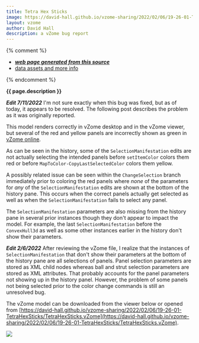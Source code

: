 ```yaml
---
title: Tetra Hex Sticks
image: https://david-hall.github.io/vzome-sharing/2022/02/06/19-26-01-TetraHexSticks/TetraHexSticks.png
layout: vzome
author: David Hall
description: a vZome bug report
---
```


{% comment %}
 - [***web page generated from this source***][post]
 - [data assets and more info][github]

[post]: <https://david-hall.github.io/vzome-sharing/2022/02/06/TetraHexSticks-19-26-01.html>
[github]: <https://github.com/david-hall/vzome-sharing/tree/main/2022/02/06/19-26-01-TetraHexSticks/>
{% endcomment %}

__{{ page.description }}__

__*Edit 7/11/2022*__
I'm not sure exactly when this bug was fixed, but as of today, it appears to be resolved. The following post describes the problem as it was originally reported.

This model renders correctly in vZome desktop and in the vZome viewer, but several of the red and yellow panels are incorrectly shown as green in [vZome online](https://www.vzome.com/app/).

As can be seen in the history, some of the `SelectionManifestation` edits are not actually selecting the intended panels before `setItemColor` colors them red or before `MapToColor-CopyLastSelectedColor` colors them yellow.

A possibly related issue can be seen within the `ChangeSelection` branch immediately prior to coloring the red panels where _none_ of the parameters for _any_ of the `SelectionManifestation` edits are shown at the bottom of the history pane. This occurs when the correct panels actually get selected as well as when the `SelectionManifestation` fails to select any panel.

The `SelectionManifestation` parameters are also missing from the history pane in several prior instances though they don't appear to impact the model. For example, the last `SelectionManifestation` before the `ConvexHull3d` as well as some other instances earlier in the history don't show their parameters.

__*Edit 2/6/2022*__
After reviewing the vZome file, I realize that the instances of `SelectionManifestation` that don't show their parameters at the bottom of the history pane are all selections of panels. Panel selection parameters are stored as XML child nodes whereas ball and strut selection parameters are stored as XML attributes. That probably accounts for the panel parameters not showing up in the history panel. However, the problem of some panels not being selected prior to the color change commands is still an unresolved bug.

The vZome model can be downloaded from the viewer below or opened from [https://david-hall.github.io/vzome-sharing/2022/02/06/19-26-01-TetraHexSticks/TetraHexSticks.vZome](https://david-hall.github.io/vzome-sharing/2022/02/06/19-26-01-TetraHexSticks/TetraHexSticks.vZome).

<vzome-viewer style="width: 100%; height: 65vh;"
       src="https://david-hall.github.io/vzome-sharing/2022/02/06/19-26-01-TetraHexSticks/TetraHexSticks.vZome" >
  <img src="https://david-hall.github.io/vzome-sharing/2022/02/06/19-26-01-TetraHexSticks/TetraHexSticks.png" />
</vzome-viewer>
